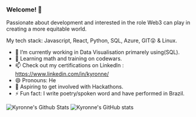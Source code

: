 ### Welcome! 👋

Passionate about development and interested in the role Web3 can play in creating a more equitable world.

My tech stack: Javascript, React, Python, SQL, Azure, GIT😲 & Linux.

- 🔭 I’m currently working in Data Visualisation primarely using(SQL).
- 🌱 Learning math and training on codewars. 
- 📫 Check out my certifications on LinkedIn : https://www.linkedin.com/in/kyronne/
- 😄 Pronouns: He
- 🧭 Aspiring to get involved with Hackathons.
- ⚡ Fun fact: I write poetry/spoken word and have performed in Brazil.



![Kyronne's Github Stats](https://github-readme-stats.vercel.app/api/top-langs/?username=kyronne&layout=compact&hide_border=false&theme=darcula&bg_color=00000000&langs_count=6) ![Kyronne's GitHub stats](https://github-readme-stats.vercel.app/api?username=kyronne&count_private=true&layout=compact&hide_border=false&theme=darcula&bg_color=00000000)
